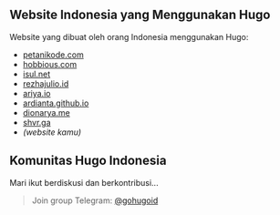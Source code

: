 ## Website Indonesia yang Menggunakan Hugo

Website yang dibuat oleh orang Indonesia menggunakan Hugo:

- [petanikode.com](https://www.petanikode.com/)
- [hobbious.com](https://hobbious.com/)
- [isul.net](https://www.isul.net/blog/)
- [rezhajulio.id](https://rezhajulio.id)
- [ariya.io](https://ariya.io/)
- [ardianta.github.io](https://ardianta.github.io)
- [dionarya.me](http://dionarya.me/blog/)
- [shvr.ga](https://shvr.ga/)
- _(website kamu)_ 

## Komunitas Hugo Indonesia

Mari ikut berdiskusi dan berkontribusi...

> Join group Telegram: [@gohugoid](https://t.me/gohugoid/)
